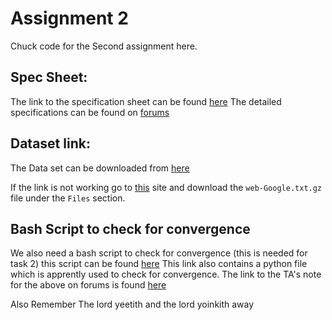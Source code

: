 # Assignment 2
Chuck code for the Second assignment here. 

## Spec Sheet:
The link to the specification sheet can be found [here](https://forum.pesu.io/uploads/short-url/mAlIiisafHf7Ovcz3L0CkdyZlrI.pdf)
The detailed specifications can be found on [forums](https://forum.pesu.io/t/assignment-2-updated-specifications-latest/13533)

## Dataset link:
The Data set can be downloaded from [here](https://snap.stanford.edu/data/web-Google.txt.gz)

If the link is not working go to [this](https://snap.stanford.edu/data/web-Google.html) site and download the ```web-Google.txt.gz``` file under the ```Files``` section.

## Bash Script to check for convergence
We also need a bash script to check for convergence (this is needed for task 2) this script can be found [here](https://drive.google.com/drive/folders/1mxBS0gKctuPFV-Dss5qvCcUs8P2pffFq) 
This link also contains a python file which is apprently used to check for convergence.
The link to the TA's note for the above on forums is found [here](https://forum.pesu.io/t/important-bash-script-for-convergence-check-assignment-2/13607)

Also Remember 
The lord yeetith and the lord yoinkith away
